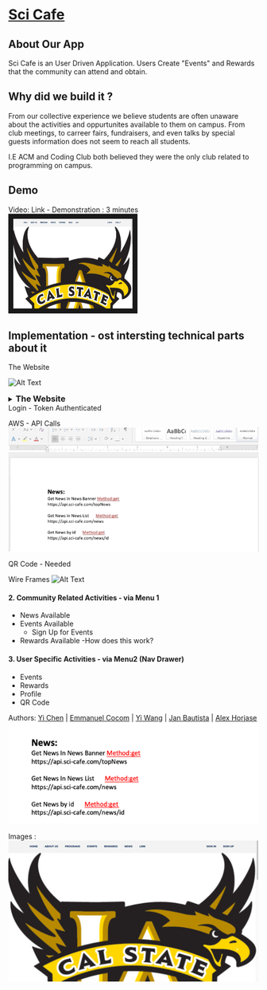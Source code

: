 # [Sci Cafe](https://sci-cafe.com/home)


## About Our App
Sci Cafe is an User Driven Application. Users Create "Events" and Rewards that the community can attend and obtain. 

## Why did we build it ?
From our collective experience we believe students are often unaware about the activities and oppurtunites available to them on campus. From club meetings, to carreer fairs, fundraisers, and even talks by special guests information does not seem to reach all students. 

I.E ACM and Coding Club both believed they were the only club related to programming on campus. 

## Demo
Video: Link - Demonstration : 3 minutes
<a href="https://www.youtube.com/watch?v=05iNw6LFs10" target="_blank"><img src="https://github.com/android-dev-team-11/science-cafe/blob/master/meta_resources/Website.png" 
alt="IMAGE ALT TEXT HERE" width="240" height="180" border="10" /></a>


## Implementation - ost intersting technical parts about it

The Website 

![Alt Text](https://github.com/android-dev-team-11/science-cafe/blob/master/meta_resources/website_gif.gif)





<details><summary><h3 style="display: inline;">The Website</h3>  </summary>
this is hidden
</details>
Login - Token Authenticated

AWS - API Calls
![Alt Text](https://github.com/android-dev-team-11/science-cafe/blob/master/meta_resources/api_calls_doc.gif)

QR Code - Needed

Wire Frames
![Alt Text](https://github.com/android-dev-team-11/science-cafe/blob/master/meta_resources/wire_frames.gif)



#### 2. Community Related Activities - via Menu 1
  - News Available
  - Events Available  
    - Sign Up for Events
  - Rewards Available
    -How does this work?

#### 3. User Specific Activities - via  Menu2 (Nav Drawer)
  - Events
  - Rewards
  - Profile
  - QR Code


Authors: [Yi Chen](https://github.com/chenyii426) | [Emmanuel Cocom](https://github.com/emmanuelcodev) | [Yi Wang](https://github.com/superhotdogzz) | [Jan Bautista](https://github.com/janB003) | [Alex Horjase](https://github.com/AHorejsi) 
![alt text](https://github.com/android-dev-team-11/science-cafe/blob/master/meta_resources/Api_Calls.png "Logo Api Documentation 1")


Images :
![Home Page Image](https://github.com/android-dev-team-11/science-cafe/blob/master/meta_resources/Website.png "Logo Home Page Image")
